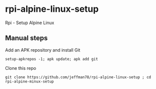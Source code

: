 # rpi-alpine-linux-setup
Rpi - Setup Alpine Linux

## Manual steps

Add an APK repository and install Git

`setup-apkrepos -1; apk update; apk add git`
  
Clone this repo

`git clone https://github.com/jeffman78/rpi-alpine-linux-setup ; cd rpi-alpine-minux-setup`
  
  
  
